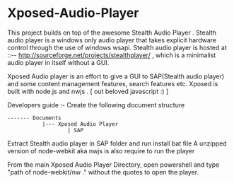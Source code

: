 # Xposed-Audio-Player

This project builds on top of the awesome Stealth Audio Player . 
Stealth audio player is a windows only audio player that takes explicit hardware control through the use of windows wsapi.
Stealth audio player is hosted at ::-- http://sourceforge.net/projects/stealthplayer/ , which is a minimalist audio player in itself without a GUI.

Xposed Audio player is an effort to give a GUI to SAP(Stealth audio player) and some content management features, search features etc.
Xposed is built with node.js and nwjs . [ out beloved javascript :) ]

Developers guide :-
Create the following document structure 

    ------- Documents
               |--- Xposed Audio Player
                       | SAP
                      
  Extract Stealth audio player in SAP folder and run install bat file
  A unzipped version of node-webkit aka nwjs is also require to run the player
  
  From the main Xposed Audio Player Directory, open powershell and type
  "path of node-webkit/nw ."
  without the quotes to open the player.
  
  
  
